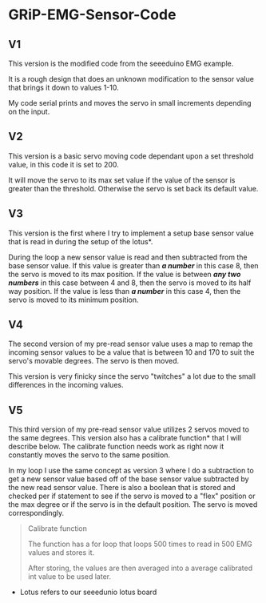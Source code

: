 # GRiP-EMG-Sensor-Code

## V1
This version is the modified code from the seeeduino EMG example.

It is a rough design that does an unknown modification to the sensor value that brings it down to values 1-10.

My code serial prints and moves the servo in small increments depending on the input.

## V2
This version is a basic servo moving code dependant upon a set threshold value, in this code it is set to 200.

It will move the servo to its max set value if the value of the sensor is greater than the threshold. Otherwise the servo is set back its default value.

## V3
This version is the first where I try to implement a setup base sensor value that is read in during the setup of the lotus*.

During the loop a new sensor value is read and then subtracted from the base sensor value. If this value is greater than **_a number_** in this case 8, then the servo is moved to its max position. If the value is between **_any two numbers_** in this case between 4 and 8, then the servo is moved to its half way position. If the value is less than **_a number_** in this case 4, then the servo is moved to its minimum position.

## V4
The second version of my pre-read sensor value uses a map to remap the incoming sensor values to be a value that is between 10 and 170 to suit the servo's movable degrees. The servo is then moved.

This version is very finicky since the servo "twitches" a lot due to the small differences in the incoming values.

## V5
This third version of my pre-read sensor value utilizes 2 servos moved to the same degrees. This version also has a calibrate function* that I will describe below. The calibrate function needs work as right now it constantly moves the servo to the same position.

In my loop I use the same concept as version 3 where I do a subtraction to get a new sensor value based off of the base sensor value subtracted by the new read sensor value. There is also a boolean that is stored and checked per if statement to see if the servo is moved to a "flex" position or the max degree or if the servo is in the default position. The servo is moved correspondingly.

> Calibrate function
>
> The function has a for loop that loops 500 times to read in 500 EMG values and stores it.
>
> After storing, the values are then averaged into a average calibrated int value to be used later.


* Lotus refers to our seeedunio lotus board
